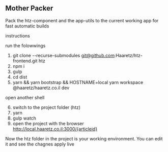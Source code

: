 ## Mother Packer

Pack the htz-component and the app-utils to the current working app for fast automatic builds

instructions

run the folowwings

1. git clone --recurse-submodules git@github.com:Haaretz/htz-frontend.git htz
2. npm i
3. gulp
4. cd dist
5. yarn && yarn bootstrap && HOSTNAME=local yarn workspace @haaretz/haaretz.co.il dev

open another shell

6. switch to the project folder (htz)
7. yarn
8. gulp watch
9. open the project with the browser http://local.haaretz.co.il:3000/{articleid}

Now the htz folder in the project is your working environment.
You can edit it and see the chagnes apply live
